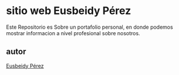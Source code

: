 # sitio web Eusbeidy Pérez

Este Repositorio es Sobre un portafolio personal, en donde podemos mostrar informacion a nivel profesional sobre nosotros.
## autor
[Eusbeidy Pérez](https://www.linkedin.com/in/eusbeidy-perez/)
